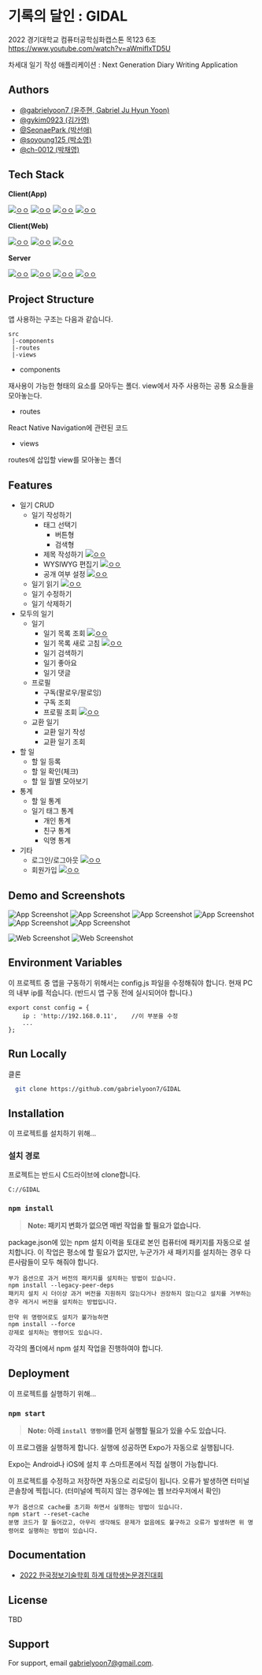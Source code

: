 
# 기록의 달인 : GIDAL

2022 경기대학교 컴퓨터공학심화캡스톤 목123 6조
https://www.youtube.com/watch?v=aWmifIxTD5U

차세대 일기 작성 애플리케이션 : Next Generation Diary Writing Application


## Authors
- [@gabrielyoon7 (윤주현, Gabriel Ju Hyun Yoon)](https://github.com/gabrielyoon7)
- [@gykim0923 (김가영)](https://github.com/gykim0923)
- [@SeonaePark (박선애)](https://github.com/SeonaePark)
- [@soyoung125 (박소영)](https://github.com/soyoung125)
- [@ch-0012 (박채영)](https://github.com/ch-0012)


## Tech Stack

**Client(App)** 

[![ㅇㅇ](https://img.shields.io/badge/App-Expo%20GO-lightgray)](https://expo.dev/client)
[![ㅇㅇ](https://img.shields.io/badge/App-React%20Native-blue)](https://reactnative.dev/)
[![ㅇㅇ](https://img.shields.io/badge/App-Native%20Base-9cf)](https://nativebase.io/)
[![ㅇㅇ](https://img.shields.io/badge/App-React%20Native%20Navigation-blueviolet)](https://reactnavigation.org/)


**Client(Web)**

[![ㅇㅇ](https://img.shields.io/badge/Web-React-blue)](https://reactjs.org/)
[![ㅇㅇ](https://img.shields.io/badge/Web-React%20Router%20DOM-red)](https://v5.reactrouter.com/web/guides/quick-start)
[![ㅇㅇ](https://img.shields.io/badge/Web-Bootstrap-blueviolet)](https://getbootstrap.com/)


**Server**

[![ㅇㅇ](https://img.shields.io/badge/Backend-MongoDB-success)](https://www.mongodb.com/ko-kr)
[![ㅇㅇ](https://img.shields.io/badge/Backend-mongoose-red)](https://mongoosejs.com/)
[![ㅇㅇ](https://img.shields.io/badge/Backend-NodeJS-green)](https://nodejs.org/ko/)
[![ㅇㅇ](https://img.shields.io/badge/Backend-ExpressJS-black)](https://reactnative.dev/)





## Project Structure

앱  사용하는 구조는 다음과 같습니다.

    src
     |-components
     |-routes
     |-views

- components

재사용이 가능한 형태의 요소를 모아두는 폴더. view에서 자주 사용하는 공통 요소들을 모아놓는다.

- routes

React Native Navigation에 관련된 코드

- views

routes에 삽입할 view를 모아놓는 폴더

## Features

- 일기 CRUD
  - 일기 작성하기
    - 태그 선택기
      - 버튼형
      - 검색형
    - 제목 작성하기 [![ㅇㅇ](https://img.shields.io/badge/Web-yellow)]()
    - WYSIWYG 편집기 [![ㅇㅇ](https://img.shields.io/badge/Web-yellow)]()
    - 공개 여부 설정 [![ㅇㅇ](https://img.shields.io/badge/Web-yellow)]()
  - 일기 읽기 [![ㅇㅇ](https://img.shields.io/badge/Web-yellow)]()
  - 일기 수정하기
  - 일기 삭제하기
- 모두의 일기
    - 일기
        - 일기 목록 조회 [![ㅇㅇ](https://img.shields.io/badge/Web-yellow)]()
        - 일기 목록 새로 고침 [![ㅇㅇ](https://img.shields.io/badge/Web-yellow)]()
        - 일기 검색하기
        - 일기 좋아요
        - 일기 댓글
    - 프로필
        - 구독(팔로우/팔로잉)
        - 구독 조회
        - 프로필 조회 [![ㅇㅇ](https://img.shields.io/badge/Web-yellow)]()
    - 교환 일기
        - 교환 일기 작성
        - 교환 일기 조회
- 할 일
  - 할 일 등록
  - 할 일 확인(체크)
  - 할 일 월별 모아보기
- 통계
  - 할 일 통계
  - 일기 태그 통계
    - 개인 통계
    - 친구 통계
    - 익명 통계
- 기타
  - 로그인/로그아웃 [![ㅇㅇ](https://img.shields.io/badge/Web-yellow)]()
  - 회원가입 [![ㅇㅇ](https://img.shields.io/badge/Web-yellow)]()

## Demo and Screenshots

![App Screenshot](app/screenshots/%EC%95%B1_%EB%AA%A8%EB%91%90%EC%9D%98%20%EC%9D%BC%EA%B8%B0.gif)
![App Screenshot](app/screenshots/%EC%95%B1_%EB%8C%93%EA%B8%80%20%EB%8B%AC%EA%B8%B0.gif)
![App Screenshot](app/screenshots/%EC%95%B1_%EC%9D%BC%EA%B8%B0%20%EB%A9%94%EC%9D%B8.gif)
![App Screenshot](app/screenshots/%EC%95%B1_%EC%9D%BC%EA%B8%B0%20%EC%9D%BD%EA%B8%B0.gif)
![App Screenshot](app/screenshots/%EC%95%B1_%EC%9D%BC%EA%B8%B0%20%EC%9E%91%EC%84%B1.gif)
![App Screenshot](app/screenshots/%EC%95%B1_%ED%8C%94%EB%A1%9C%EC%9A%B0.gif)

![Web Screenshot](web/screenshots/%EC%9B%B9_%EC%9D%BC%EA%B8%B0%20%EC%9D%BD%EA%B8%B0.gif)
![Web Screenshot](web/screenshots/%EC%9B%B9_%EC%9D%BC%EA%B8%B0%20%EC%9E%91%EC%84%B1.gif)


## Environment Variables

이 프로젝트 중 앱을 구동하기 위해서는 config.js 파일을 수정해줘야 합니다.
현재 PC의 내부 ip를 적습니다. (반드시 앱 구동 전에 실시되어야 합니다.)

```
export const config = {
	ip : 'http://192.168.0.11',    //이 부분을 수정
    ...
};
```

## Run Locally

클론

```bash
  git clone https://github.com/gabrielyoon7/GIDAL
```

## Installation

이 프로젝트를 설치하기 위해...

### 설치 경로

프로젝트는 반드시 C드라이브에 clone합니다.

    C://GIDAL


### `npm install`

> **Note: 패키지 변화가 없으면 매번 작업을 할 필요가 없습니다.**

package.json에 있는 npm 설치 이력을 토대로 본인 컴퓨터에 패키지를 자동으로 설치합니다.
이 작업은 평소에 할 필요가 없지만, 누군가가 새 패키지를 설치하는 경우 다른사람들이 모두 해줘야 합니다.

    부가 옵션으로 과거 버전의 패키지를 설치하는 방법이 있습니다.
    npm install --legacy-peer-deps
    패키지 설치 시 더이상 과거 버전을 지원하지 않는다거나 권장하지 않는다고 설치를 거부하는 경우 레거시 버전을 설치하는 방법입니다.

    만약 위 명령어로도 설치가 불가능하면
    npm install --force
    강제로 설치하는 명령어도 있습니다.

각각의 폴더에서 npm 설치 작업을 진행하여야 합니다.
## Deployment

이 프로젝트를 실행하기 위해...

### `npm start`
> **Note: 아래 `install 명령어`를 먼저 실행할 필요가 있을 수도 있습니다.**

이 프로그램을 실행하게 합니다.
실행에 성공하면 Expo가 자동으로 실행됩니다.

Expo는 Android나 iOS에 설치 후 스마트폰에서 직접 실행이 가능합니다.

이 프로젝트를 수정하고 저장하면 자동으로 리로딩이 됩니다.
오류가 발생하면 터미널 콘솔창에 찍힙니다. (터미널에 찍히지 않는 경우에는 웹 브라우저에서 확인)

    부가 옵션으로 cache를 초기화 하면서 실행하는 방법이 있습니다.
    npm start --reset-cache
    분명 코드가 잘 들어갔고, 아무리 생각해도 문제가 없음에도 불구하고 오류가 발생하면 위 명령어로 실행하는 방법이 있습니다.


## Documentation

- [2022 한국정보기술학회 하계 대학생논문경진대회](https://ki-it.or.kr/%EA%B3%B5%EC%A7%80%EC%82%AC%ED%95%AD/11345517)


## License

TBD

## Support

For support, email gabrielyoon7@gmail.com.

